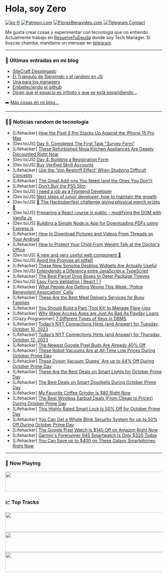 # Hola, soy Zero

[![ko-fi](https://ko-fi.com/img/githubbutton_sm.svg)](https://ko-fi.com/J3J4N0LUK)
[![Patreon.com](https://img.shields.io/endpoint.svg?url=https%3A%2F%2Fshieldsio-patreon.vercel.app%2Fapi%3Fusername%3Dzerodragon%26type%3Dpatrons&style=for-the-badge)](https://patreon.com/zerodragon)
[![FloresBenavides.com](https://img.shields.io/website?down_message=oops&label=MiBlog&style=for-the-badge&up_message=online&url=https%3A%2F%2Ffloresbenavides.com)](https://floresbenavides.com)
[![Telegram Contact](https://img.shields.io/badge/escr%C3%ADbeme-ZeroDragon-%2326A5E4?style=for-the-badge&logo=telegram)](https://t.me/zerodragon)

Me gusta crear cosas y experimentar con tecnología que no entiendo.
Actualmente trabajo en [ResuelveTuDeuda](http://github.com/resuelve) donde soy Tech Manager.
Si buscas chamba, mandame un mensaje en [telegram](https://t.me/zerodragon).

---

### 📕 Últimas entradas en mi blog
<!-- BLOG-POST-LIST:START -->
- [SiteCraft Desplegado](https://floresbenavides.com/sitecraft-desplegado/)
- [El Triángulo de Sierpinski y el random en JS](https://floresbenavides.com/el-triangulo-de-sierpinski-y-el-random-en-js/)
- [Una para los managers](https://floresbenavides.com/una-para-los-managers/)
- [Embelleciendo el github](https://floresbenavides.com/embelleciendo-el-github/)
- [Dicen que el espacio es infinito y que se está expandiendo…](https://floresbenavides.com/dicen-que-el-espacio-es-infinito-y-que-se-esta-expandiendo/)
<!-- BLOG-POST-LIST:END -->

➡️ [Más cosas en mi blog...](https://floresbenavides.com)

---

### 👨‍💻 Noticias random de tecnología
<!-- TECH-POSTS:START -->
- [Lifehacker] [How the Pixel 8 Pro Stacks Up Against the iPhone 15 Pro Max](https://lifehacker.com/pixel-8-pro-versus-iphone-15-pro-max-1850922123)
- [Dev.to/JS] [Day 5: Completed The First Task &quot;Survey Form&quot;](https://dev.to/duke09/day-5-completed-the-first-task-survey-form-14oi)
- [Lifehacker] [These Refurbished Ninja Kitchen Appliances Are Deeply Discounted Right Now](https://lifehacker.com/these-refurbished-ninja-kitchen-appliances-are-deeply-d-1850922009)
- [Dev.to/JS] [Day 4: Building a Registration Form](https://dev.to/duke09/day-4-building-a-registration-form-3774)
- [Dev.to/JS] [Buy Verified Skrill Accounts](https://dev.to/johnbruceds129/buy-verified-skrill-accounts-2pk2)
- [Lifehacker] [Use the ‘Von Restorff Effect’ When Studying Difficult Concepts](https://lifehacker.com/how-to-use-von-resteroff-effect-when-studying-1850921998)
- [Lifehacker] [The Gmail Add-ons You Need &lpar;and the Ones You Don’t&rpar;](https://lifehacker.com/the-gmail-add-ons-you-need-and-the-ones-you-don-t-1850921673)
- [Lifehacker] [Don&#39;t Buy the PS5 Slim](https://lifehacker.com/dont-buy-the-ps5-slim-1850921681)
- [Dev.to/JS] [I need a job as a Frontend Developer](https://dev.to/gauravsoni97/i-need-a-job-as-a-frontend-developer-1alm)
- [Dev.to/JS] [Next steps of junior developer: how to maintain the growth](https://dev.to/haskinator/next-steps-of-junior-developer-how-to-maintain-the-growth-5022)
- [Dev.to/JS] [🎃 The Hacktoberfest challenge giving physical merch prizes 🧢](https://dev.to/quine/the-hacktoberfest-challenge-giving-physical-merch-prizes-32oa)
- [Dev.to/JS] [Preparing a React course in public - modifying the DOM with Vanilla Js](https://dev.to/manuartero/preparing-a-react-course-in-public-modifying-the-dom-with-vanilla-js-9kf)
- [Dev.to/JS] [Building a Simple Node.js App for Downloading PDFs using Express.js](https://dev.to/fredabod/building-a-simple-nodejs-app-for-downloading-pdfs-using-expressjs-42ki)
- [Lifehacker] [How to Download Pictures and Videos From Threads on Your Android](https://lifehacker.com/how-to-download-pictures-and-videos-from-threads-on-you-1850920937)
- [Lifehacker] [How to Protect Your Child From Weight Talk at the Doctor&#39;s Office](https://lifehacker.com/how-to-protect-your-child-from-weight-talk-at-the-docto-1850919240)
- [Dev.to/JS] [A new and very useful web component 🚀](https://dev.to/nyousefi/a-new-and-very-useful-web-component-1406)
- [Dev.to/JS] [Avoid the Promise.all pitfall!](https://dev.to/miketalbot/avoid-the-promiseall-pitfall-38ik)
- [Lifehacker] [These New Sonoma Desktop Widgets Are Actually Useful](https://lifehacker.com/these-new-sonoma-desktop-widgets-are-actually-useful-1850913802)
- [Dev.to/JS] [Entendendo a Diferença entre JavaScript e TypeScript](https://dev.to/rntvicente/entendendo-a-diferenca-entre-javascript-e-typescript-3fci)
- [Lifehacker] [The Best Parcel Drop Boxes to Deter Package Thieves](https://lifehacker.com/the-best-parcel-drop-boxes-to-deter-package-thieves-1850920598)
- [Dev.to/JS] [Easy Form Validation | React | 1](https://dev.to/shubhamtiwari909/easy-form-validation-react-1-6g1)
- [Lifehacker] [What People Are Getting Wrong This Week: &#39;Police Benevolent Association&#39; Calls](https://lifehacker.com/police-benevolent-association-calls-what-people-are-ge-1850920352)
- [Lifehacker] [These Are the Best Meal Delivery Services for Busy Families](https://lifehacker.com/these-are-the-best-meal-delivery-services-for-busy-fami-1850916963)
- [Lifehacker] [You Should Build a Pain ‘Tool Kit’ to Manage Flare-Ups](https://lifehacker.com/you-should-build-a-pain-tool-kit-to-manage-flare-ups-1850916785)
- [Lifehacker] [Why Wage Access Apps are Just As Bad As Payday Loans](https://lifehacker.com/why-wage-access-apps-are-just-as-bad-as-payday-loans-1850914390)
- [Crazy Programmer] [7 Different Types of Keys in DBMS](https://www.thecrazyprogrammer.com/2023/10/types-of-keys-in-dbms.html)
- [Lifehacker] [Today’s NYT Connections Hints &lpar;and Answer&rpar; for Tuesday, October 10, 2023](https://lifehacker.com/nyt-connections-answer-today-october-10-2023-1850911643)
- [Lifehacker] [Today’s NYT Connections Hints &lpar;and Answer&rpar; for Thursday, October 12, 2023](https://lifehacker.com/nyt-connections-answer-today-october-12-2023-1850917526)
- [Lifehacker] [The Newest Google Pixel Buds Are Already 40% Off](https://lifehacker.com/the-newest-google-pixel-buds-are-already-40-off-1850919604)
- [Lifehacker] [These Robot Vacuums Are at All-Time Low Prices During October Prime Day](https://lifehacker.com/robot-vacuum-deals-prime-day-1850919434)
- [Lifehacker] [These Dyson Vacuum &#39;Dupes&#39; Are up to 44% Off During October Prime Day](https://lifehacker.com/best-dyson-dupe-deals-prime-day-1850918597)
- [Lifehacker] [These Are the Best Deals on Smart Lights for October Prime Day](https://lifehacker.com/these-are-the-best-deals-on-smart-lights-for-october-pr-1850918437)
- [Lifehacker] [The Best Deals on Smart Doorbells During October Prime Day](https://lifehacker.com/the-best-deals-on-smart-doorbells-during-october-prime-1850917585)
- [Lifehacker] [My Favorite Coffee Grinder Is $80 Right Now](https://lifehacker.com/my-favorite-coffee-grinder-is-80-right-now-1850917834)
- [Lifehacker] [The Best Wireless Earbud Deals &lpar;From Cheap to Pricey&rpar; During October Prime Day](https://lifehacker.com/best-wireless-earbud-deals-prime-day-1850918280)
- [Lifehacker] [This Highly Rated Smart Lock Is 50% Off for October Prime Day](https://lifehacker.com/this-highly-rated-smart-lock-is-50-off-for-october-pri-1850918061)
- [Lifehacker] [You Can Get a Whole Blink Security System for up to 50% Off During October Prime Day](https://lifehacker.com/you-can-get-a-whole-blink-security-system-for-up-to-50-1850918233)
- [Lifehacker] [The Google Pixel Watch Is $140 Off on Amazon Right Now](https://lifehacker.com/the-google-pixel-watch-is-140-off-on-amazon-right-now-1850917882)
- [Lifehacker] [Garmin&#39;s Forerunner 945 Smartwatch Is Only $320 Today](https://lifehacker.com/garmins-forerunner-945-smartwatch-is-only-320-today-1850918717)
- [Lifehacker] [You Can Save up to $400 on These Galaxy Smartphones Right Now](https://lifehacker.com/you-can-save-up-to-400-on-these-galaxy-smartphones-rig-1850917822)<!-- TECH-POSTS:END -->

---

### 🎵 Now Playing
<a href="https://spotify-now-playing-dun.vercel.app/now-playing?open"><img src="https://spotify-now-playing-dun.vercel.app/now-playing" width="540" height="64"></a>

### 📈 Top Tracks
<a href="https://spotify-now-playing-dun.vercel.app/top-tracks?i=1&open"><img src="https://spotify-now-playing-dun.vercel.app/top-tracks?i=1" width="540" height="64"></a>
<a href="https://spotify-now-playing-dun.vercel.app/top-tracks?i=2&open"><img src="https://spotify-now-playing-dun.vercel.app/top-tracks?i=2" width="540" height="64"></a>
<a href="https://spotify-now-playing-dun.vercel.app/top-tracks?i=3&open"><img src="https://spotify-now-playing-dun.vercel.app/top-tracks?i=3" width="540" height="64"></a>
